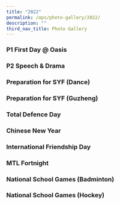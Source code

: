 ```yaml
---
title: "2022"
permalink: /ops/photo-gallery/2022/
description: ""
third_nav_title: Photo Gallery
---
```

### P1 First Day @ Oasis

### P2 Speech & Drama

### Preparation for SYF (Dance)

### Preparation for SYF (Guzheng)

### Total Defence Day

### Chinese New Year

### International Friendship Day

### MTL Fortnight

### National School Games (Badminton)

### National School Games (Hockey)